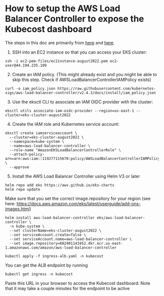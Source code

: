 # How to setup the AWS Load Balancer Controller to expose the Kubecost dashboard

The steps in this doc are primarily from [here](https://docs.aws.amazon.com/eks/latest/userguide/aws-load-balancer-controller.html) and [here](https://aws.amazon.com/blogs/containers/aws-and-kubecost-collaborate-to-deliver-cost-monitoring-for-eks-customers/).


1. SSH into an EC2 instance so that you can access your EKS cluster:
```
ssh -i ec2-pem-files/ec2instance-august2022.pem ec2-user@44.194.235.109
```

2. Create an IAM policy. (This might already exist and you might be able to skip this step. Check if AWSLoadBalancerControllerIAMPolicy exists)
```
curl -o iam_policy.json https://raw.githubusercontent.com/kubernetes-sigs/aws-load-balancer-controller/v2.4.3/docs/install/iam_policy.json
```

3. Use the eksctl CLI to associate an IAM OIDC provider with the cluster:
```
eksctl utils associate-iam-oidc-provider --region=us-east-1 --cluster=eks-cluster-august2022
```

4. Create the IAM role and Kubernetes service account:
```
eksctl create iamserviceaccount \
  --cluster=eks-cluster-august2022 \
  --namespace=kube-system \
  --name=aws-load-balancer-controller \
  --role-name "AmazonEKSLoadBalancerControllerRole" \
  --attach-policy-arn=arn:aws:iam::119277115670:policy/AWSLoadBalancerControllerIAMPolicy \
  --approve
```

5. Install the AWS Load Balancer Controller using Helm V3 or later 
```
helm repo add eks https://aws.github.io/eks-charts
helm repo update
```
Make sure that you set the correct image.repository for your region (see here: https://docs.aws.amazon.com/eks/latest/userguide/add-ons-images.html)
```
helm install aws-load-balancer-controller eks/aws-load-balancer-controller \
  -n kube-system \
  --set clusterName=eks-cluster-august2022 \
  --set serviceAccount.create=false \
  --set serviceAccount.name=aws-load-balancer-controller \
  --set image.repository=602401143452.dkr.ecr.us-east-1.amazonaws.com/amazon/aws-load-balancer-controller

kubectl apply -f ingress-alb.yaml -n kubecost
```

You can get the ALB endpoint by running
```
kubectl get ingress -n kubecost
```
Paste this URL in your browser to access the Kubecost dashboard. Note that it may take a couple minutes for the endpoint to be active
